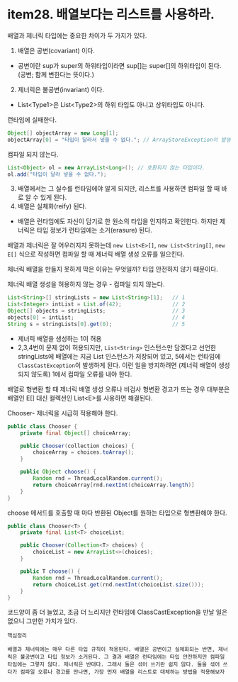 # item28. 배열보다는 리스트를 사용하라. 

배열과 제너릭 타입에는 중요한 차이가 두 가지가 있다. 
1. 배열은 공변(covariant) 이다. 
- 공변이란 sup가 super의 하위타입이라면 sup[]는 super[]의 하위타입이 된다. (공변; 함께 변한다는 뜻이다.)
2. 제너릭은 불공변(invariant) 이다. 
- List\<Type1>은 List\<Type2>의 하위 타입도 아니고 상위타입도 아니다.

런타임에 실패한다. 
```java
Object[] objectArray = new Long[1];
objectArray[0] = "타입이 달라서 넣을 수 없다."; // ArrayStoreException이 발생한다.
```

컴파일 되지 않는다.
```java
List<Object> ol = new ArrayList<Long>(); // 호환되지 않는 타입이다.
ol.add("타입이 달라 넣을 수 없다.");
```
3. 배열에서는 그 실수를 런타임에야 알게 되지만, 리스트를 사용하면 컴파일 할 때 바로 알 수 있게 된다. 
4. 배열은 실체화(reify) 된다. 
- 배열은 런타임에도 자신이 담기로 한 원소의 타입을 인지하고 확인한다. 하지만 제너릭은 타입 정보가 런타임에는 소거(erasure) 된다. 

배열과 제너릭은 잘 어우러지지 못하는데 `new List<E>[]`, `new List<String[]`, `new E[]` 식으로 작성하면 컴파일 할 때 제너릭 배열 생성 오류를 일으킨다. 

제너릭 배열을 만들지 못하게 막은 이유는 무엇일까? 타입 안전하지 않기 때문이다. 

제너릭 배열 생성을 허용하지 않는 경우 - 컴파일 되지 않는다.
```java
List<String>[] stringLists = new List<String>[1];   // 1
List<Integer> intList = List.of(42);                // 2
Object[] objects = stringLists;                     // 3
objects[0] = intList;                               // 4
String s = stringLists[0].get(0);                   // 5
```
- 제너릭 배열을 생성하는 1이 허용 
- 2,3,4번이 문제 없이 허용되지만, `List<String>` 인스턴스만 담겠다고 선언한 stringLists에 배열에는 지금 List<Integer> 인스턴스가 저장되어 있고, 5에서는 런타임에 `ClassCastException`이 발생하게 된다. 이런 일을 방지하려면 (제너릭 배열이 생성되지 않도록) 1에서 컴파일 오류를 내야 한다. 

배열로 형변환 할 때 제너릭 배열 생성 오류나 비검사 형변환 경고가 뜨는 경우 대부분은 배열인 E[] 대신 컬렉션인 List\<E>를 사용하면 해결된다. 

Chooser- 제너릭을 시급히 적용해야 한다. 
```java
public class Chooser {
    private final Object[] choiceArray;

    public Chooser(collection choices) {
        choiceArray = choices.toArray();
    }

    public Object choose() {
        Random rnd = ThreadLocalRandom.current(); 
        return choiceArray[rnd.nextInt(choiceArray.length)]
    }
}
```
choose 메서드를 호출할 때 마다 반환된 Object를 원하는 타입으로 형변환해야 한다. 

```java
public class Chooser<T> {
    private final List<T> choiceList; 

    public Chooser(Collection<T> choices) {
        choiceList = new ArrayList<>(choices);
    }

    public T choose() {
        Random rnd = ThreadLocalRandom.current(); 
        return choiceList.get(rnd.nextInt(choiceList.size()));
    }
}
```
코드양이 좀 더 늘었고, 조금 더 느리지만 런타임에 ClassCastException을 만날 일은 없으니 그만한 가치가 있다. 

```
핵심정리 

배열과 제너릭에는 매우 다른 타입 규칙이 적용된다. 배열은 공변이고 실체화되는 반면, 제너릭은 불공변이고 타입 정보가 소거된다. 그 결과 배열은 런타임에는 타입 안전하지만 컴파일 타임에는 그렇지 않다. 제너릭은 반대다. 그래서 둘은 섞어 쓰기란 쉽지 않다. 둘을 섞어 쓰다가 컴파일 오류나 경고를 만나면, 가장 먼저 배열을 리스트로 대체하는 방법을 적용해보자
```
